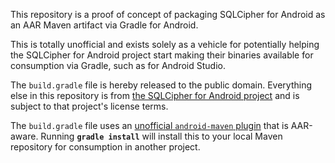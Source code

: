 This repository is a proof of concept of packaging SQLCipher for
Android as an AAR Maven artifact via Gradle for Android.

This is totally unofficial and exists solely as a vehicle for potentially
helping the SQLCipher for Android project start making their binaries
available for consumption via Gradle, such as for Android Studio.

The `build.gradle` file is hereby released to the public domain.
Everything else in this repository is from
[the SQLCipher for Android project](https://github.com/sqlcipher/android-database-sqlcipher)
and is subject to that project's license terms.

The `build.gradle` file uses an
[unofficial `android-maven` plugin](https://github.com/dcendents/android-maven-plugin)
that is AAR-aware. Running **`gradle install`** will install this to
your local Maven repository for consumption in another project.

